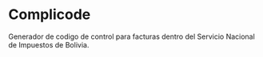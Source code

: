 # Complicode

Generador de codigo de control para facturas dentro del Servicio Nacional de Impuestos de Bolivia.
